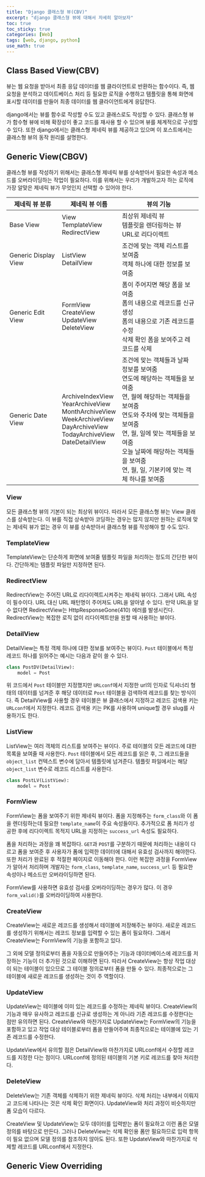 ```yaml
---
title: "Django 클래스형 뷰(CBV)"
excerpt: "django 클래스형 뷰에 대해서 자세히 알아보자"
toc: true
toc_sticky: true
categories: [Web]
tags: [web, django, python]
use_math: true
---
```


## Class Based View(CBV)
뷰는 웹 요청을 받아서 최종 응답 데이터를 웹 클라이언트로 반환하는 함수이다. 즉, 웹 요청을 분석하고 데이트베이스 처리 등 필요한 로직을 수행하고 템플릿을 통해 화면에 표시할 데이터를 만들어 최종 데이터를 웹 클라이언트에게 응답한다.  

django에서는 뷰를 함수로 작성할 수도 있고 클래스로도 작성할 수 있다. 클래스형 뷰가 함수형 뷰에 비해 확장성이 좋고 코드를 재사용 할 수 있으며 뷰를 체계적으로 구성할 수 있다. 또한 django에서는 클래스형 제네릭 뷰를 제공하고 있으며 이 포스트에서는 클래스형 뷰의 동작 원리를 설명한다. 

## Generic View(CBGV)
클래스형 뷰를 작성하기 위해서는 클래스형 제네릭 뷰를 상속받아서 필요한 속성과 메소드를 오버라이딩하는 작업이 필요하다. 이를 위해서는 우리가 개발하고자 하는 로직에 가장 알맞은 제네릭 뷰가 무엇인지 선택할 수 있어야 한다.  

|제네릭 뷰 분류|제네릭 뷰 이름|뷰의 기능|
|---|---|---|
|Base View|View<br>TemplateView<br>RedirectView|최상위 제네릭 뷰<br>템플릿을 렌더링하는 뷰<br>URL로 리다이렉트|
|Generic Display View|ListView<br>DetailView|조건에 맞는 객체 리스트를 보여줌<br>객체 하나에 대한 정보를 보여줌|
|Generic Edit View|FormView<br>CreateView<br>UpdateView<br>DeleteView|폼이 주어지면 해당 폼을 보여줌<br>폼의 내용으로 레코드를 신규 생성<br>폼의 내용으로 기존 레코드를 수정<br>삭제 확인 폼을 보여주고 레코드를 삭제|
|Generic Date View|ArchiveIndexView<br>YearArchiveView<br>MonthArchiveView<br>WeekArchiveView<br>DayArchiveView<br>TodayArchiveView<br>DateDetailView|조건에 맞는 객체들과 날짜 정보를 보여줌<br>연도에 해당하는 객체들을 보여줌<br>연, 월에 해당하는 객체들을 보여줌<br>연도와 주차에 맞는 객체들을 보여줌<br>연, 월, 일에 맞는 객체들을 보여줌<br>오늘 날짜에 해당하는 객체들을 보여줌<br>연, 월, 일, 기본키에 맞는 객체 하나를 보여줌|

### View
모든 클래스형 뷰의 기본이 되는 최상위 뷰이다. 따라서 모든 클래스형 뷰는 View 클래스를 상속받는다. 이 뷰를 직접 상속받아 코딩하는 경우는 많지 않지만 원하는 로직에 맞는 제네릭 뷰가 없는 경우 이 뷰를 상속받아서 클래스형 뷰를 작성해야 할 수도 있다. 

### TemplateView
TemplateView는 단순하게 화면에 보여줄 템플릿 파일을 처리하는 정도의 간단한 뷰이다. 간단하게는 템플릿 파일만 지정하면 된다. 

### RedirectView
RedirectView는 주어진 URL로 리다이렉트시켜주는 제네릭 뷰이다. 그래서 URL 속성이 필수이다. URL 대신 URL 패턴명이 주어져도 URL을 알아낼 수 있다. 만약 URL을 알 수 없다면 RedirectView는 HttpResponseGone(410) 에러를 발생시킨다. RedirectView는 복잡한 로직 없이 리다이렉트만을 원할 때 사용하는 뷰이다.

### DetailView
DetailView는 특정 객체 하나에 대한 정보를 보여주는 뷰이다. `Post` 테이블에서 특정 레코드 하나를 읽어주는 예시는 다음과 같이 쓸 수 있다. 

```py
class PostDV(DetailView):
    model = Post
```
위 코드에서 `Post` 테이블만 지정했지만 `URLconf`에서 지정한 url의 인자로 딕셔너리 형태의 데이터를 넘겨준 후 해당 데이터로 `Post` 테이블을 검색하여 레코드를 찾는 방식이다. 즉 DetailView를 사용할 경우 테이블은 뷰 클래스에서 지정하고 레코드 검색용 키는 `URLconf`에서 지정한다. 레코드 검색용 키는 PK를 사용하며 unique할 경우 slug를 사용하기도 한다. 

### ListView
ListView는 여러 객체의 리스트를 보여주는 뷰이다. 주로 테이블의 모든 레코드에 대한 목록을 보여줄 때 사용한다. `Post` 테이블에서 모든 레코드를 읽은 후, 그 레코드들을 `object_list` 컨텍스트 변수에 담아서 템플릿에 넘겨준다. 템플릿 파일에서는 해당 `object_list` 변수로 레코드 리스트를 사용한다. 
```py
class PostLV(ListView):
    model = Post
```

### FormView
FormView는 폼을 보여주기 위한 제네릭 뷰이다. 폼을 지정해주는 `form_class`와 이 폼을 렌더링하는데 필요한 `template_name`이 주요 속성들이다. 추가적으로 폼 처리가 성공한 후에 리다이렉트 목적지 URL을 지정하는 `success_url` 속성도 필요하다.  

폼을 처리하는 과정을 꽤 복잡하다. `GET`과 `POST`를 구분하기 때문에 처리하는 내용이 다르고 폼을 보여준 후 사용자가 폼에 입력한 데이터에 대해서 유효성 검사까지 해야한다. 또한 처리가 완료된 후 적절한 페이지로 이동해야 한다. 이런 복잡한 과정을 FormView가 알아서 처리하며 개발자는 `form_class`, `template_name`, `success_url` 등 필요한 속성이나 메소드만 오버라이딩하면 된다.  

FormView를 사용하면 유효성 검사를 오버라이딩하는 경우가 많다. 이 경우 `form_valid()`를 오버라이딩하여 사용한다.

### CreateView
CreateView는 새로운 레코드를 생성해서 테이블에 저장해주는 뷰이다. 새로운 레코드를 생성하기 위해서는 레코드 정보를 입력할 수 있는 폼이 필요하다. 그래서 CreateView는 FormView의 기능을 포함하고 있다.  

그 외에 모델 정의로부터 폼을 자동으로 만들어주는 기능과 데이터베이스에 레코드를 저장하는 기능이 더 추가된 것으로 이해하면 된다. 따라서 CreateView는 항상 작업 대상이 되는 테이블이 있으므로 그 테이블 정의로부터 폼을 만들 수 있다. 최종적으로는 그 테이블에 새로운 레코드를 생성하는 것이 주 역할이다.  

### UpdateView
UpdateView는 테이블에 이미 있는 레코드를 수정하는 제네릭 뷰이다. CreateView의 기능과 매우 유사하고 레코드를 신규로 생성하는 게 아니라 기존 레코드를 수정한다는 점만 유의하면 된다. CreateView와 마찬가지로 UpdateView는 FormView의 기능을 포함하고 있고 작업 대상 테이블로부터 폼을 만들어주며 최종적으로는 테이블에 있는 기존 레코드를 수정한다.  

UpdateView에서 유의할 점은 DetailView와 마찬가지로 URLconf에서 수정할 레코드를 지정한 다는 점이다. URLconf에 정의된 테이블의 기본 키로 레코드를 찾아 처리한다.

### DeleteView
DeleteView는 기존 객체를 삭제하기 위한 제네릭 뷰이다. 삭제 처리는 내부에서 이뤄지고 코드에 나타나는 것은 삭제 확인 화면이다. UpdateView와 처리 과정이 비슷하지만 폼 모습이 다르다.  

CreateView 및 UpdateView는 모두 데이터를 입력받는 폼이 필요하고 이런 폼은 모델 정의를 바탕으로 만든다. 그러나 DeleteView는 삭제 확인용 폼만 필요하므로 입력 항목이 필요 없으며 모델 정의를 참조하지 않아도 된다. 또한 UpdateView와 마찬가지로 삭제할 레코드를 URLconf에서 지정한다.

## Generic View Overriding


<br>